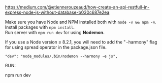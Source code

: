 https://medium.com/@etiennerouzeaud/how-create-an-api-restfull-in-express-node-js-without-database-b030c687e2ea

Make sure you have Node and NPM installed both with `node -v && npm -v`.
Install packages with `npm install`.  
Run server with `npm run dev` for using **Nodemon**.

If you use a Node version ≤ 8.2.1, you will need to add the " - harmony" flag for using spread operator in the package.json file.

`"dev": "node_modules/.bin/nodemon --harmony -e js",`




RUN:

npm run dev